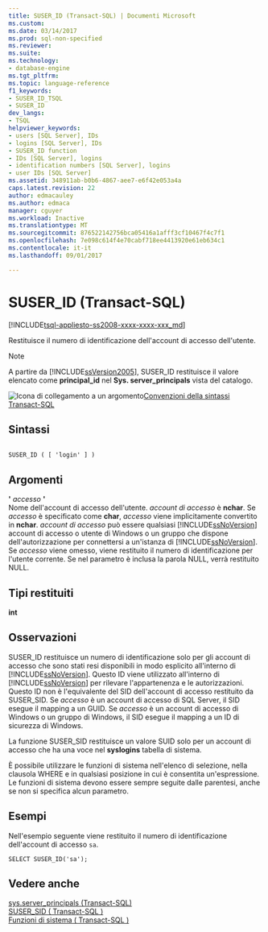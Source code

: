 ```yaml
---
title: SUSER_ID (Transact-SQL) | Documenti Microsoft
ms.custom: 
ms.date: 03/14/2017
ms.prod: sql-non-specified
ms.reviewer: 
ms.suite: 
ms.technology:
- database-engine
ms.tgt_pltfrm: 
ms.topic: language-reference
f1_keywords:
- SUSER_ID_TSQL
- SUSER_ID
dev_langs:
- TSQL
helpviewer_keywords:
- users [SQL Server], IDs
- logins [SQL Server], IDs
- SUSER_ID function
- IDs [SQL Server], logins
- identification numbers [SQL Server], logins
- user IDs [SQL Server]
ms.assetid: 348911ab-b0b6-4867-aee7-e6f42e053a4a
caps.latest.revision: 22
author: edmacauley
ms.author: edmaca
manager: cguyer
ms.workload: Inactive
ms.translationtype: MT
ms.sourcegitcommit: 876522142756bca05416a1afff3cf10467f4c7f1
ms.openlocfilehash: 7e098c614f4e70cabf718ee4413920e61eb634c1
ms.contentlocale: it-it
ms.lasthandoff: 09/01/2017

---
```

# <a name="suserid-transact-sql"></a>SUSER_ID (Transact-SQL)
[!INCLUDE[tsql-appliesto-ss2008-xxxx-xxxx-xxx_md](../../includes/tsql-appliesto-ss2008-xxxx-xxxx-xxx-md.md)]

  Restituisce il numero di identificazione dell'account di accesso dell'utente.  
  
> [!NOTE]  
>  A partire da [!INCLUDE[ssVersion2005](../../includes/ssversion2005-md.md)], SUSER_ID restituisce il valore elencato come **principal_id** nel **Sys. server_principals** vista del catalogo.  
  
 ![Icona di collegamento a un argomento](../../database-engine/configure-windows/media/topic-link.gif "Icona di collegamento a un argomento")[Convenzioni della sintassi Transact-SQL](../../t-sql/language-elements/transact-sql-syntax-conventions-transact-sql.md)  
  
## <a name="syntax"></a>Sintassi  
  
```  
  
SUSER_ID ( [ 'login' ] )   
```  
  
## <a name="arguments"></a>Argomenti  
 **'** *accesso* **'**  
 Nome dell'account di accesso dell'utente. *account di accesso* è **nchar**. Se *accesso* è specificato come **char**, *accesso* viene implicitamente convertito in **nchar**. *account di accesso* può essere qualsiasi [!INCLUDE[ssNoVersion](../../includes/ssnoversion-md.md)] account di accesso o utente di Windows o un gruppo che dispone dell'autorizzazione per connettersi a un'istanza di [!INCLUDE[ssNoVersion](../../includes/ssnoversion-md.md)]. Se *accesso* viene omesso, viene restituito il numero di identificazione per l'utente corrente. Se nel parametro è inclusa la parola NULL, verrà restituito NULL.  
  
## <a name="return-types"></a>Tipi restituiti  
 **int**  
  
## <a name="remarks"></a>Osservazioni  
 SUSER_ID restituisce un numero di identificazione solo per gli account di accesso che sono stati resi disponibili in modo esplicito all'interno di [!INCLUDE[ssNoVersion](../../includes/ssnoversion-md.md)]. Questo ID viene utilizzato all'interno di [!INCLUDE[ssNoVersion](../../includes/ssnoversion-md.md)] per rilevare l'appartenenza e le autorizzazioni. Questo ID non è l'equivalente del SID dell'account di accesso restituito da SUSER_SID. Se *accesso* è un account di accesso di SQL Server, il SID esegue il mapping a un GUID. Se *accesso* è un account di accesso di Windows o un gruppo di Windows, il SID esegue il mapping a un ID di sicurezza di Windows.  
  
 La funzione SUSER_SID restituisce un valore SUID solo per un account di accesso che ha una voce nel **syslogins** tabella di sistema.  
  
 È possibile utilizzare le funzioni di sistema nell'elenco di selezione, nella clausola WHERE e in qualsiasi posizione in cui è consentita un'espressione. Le funzioni di sistema devono essere sempre seguite dalle parentesi, anche se non si specifica alcun parametro.  
  
## <a name="examples"></a>Esempi  
 Nell'esempio seguente viene restituito il numero di identificazione dell'account di accesso `sa`.  
  
```  
SELECT SUSER_ID('sa');  
```  
  
## <a name="see-also"></a>Vedere anche  
 [sys.server_principals &#40;Transact-SQL&#41;](../../relational-databases/system-catalog-views/sys-server-principals-transact-sql.md)   
 [SUSER_SID &#40; Transact-SQL &#41;](../../t-sql/functions/suser-sid-transact-sql.md)   
 [Funzioni di sistema &#40; Transact-SQL &#41;](../../relational-databases/system-functions/system-functions-for-transact-sql.md)  
  
  

